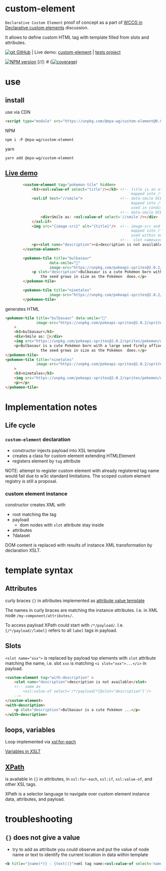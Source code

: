 # custom-element
`Declarative Custom Element` proof of concept as a part of [WCCG in Declarative custom elements](https://github.com/w3c/webcomponents-cg/issues/32#issuecomment-1321037301) 
discussion.

It allows to define custom HTML tag with template filled from slots and attributes.

[![git][github-image] GitHub][git-url]
| Live demo: [custom-element][demo-url]
| [tests project][git-test-url]

[![NPM version][npm-image]][npm-url] 
[//]: # ([![coverage][coverage-image]][coverage-url])

# use
## install
use via CDN
```html
<script type="module" src="https://unpkg.com/@epa-wg/custom-element@0.0/custom-element.js"></script>
```
NPM
```shell
npm i -P @epa-wg/custom-element
```
yarn
```shell
yarn add @epa-wg/custom-element
```

## [Live demo][demo-url]
```html
        <custom-element tag="pokemon-tile" hidden>
            <h3><xsl:value-of select="title"/></h3> <!-- title is an attribute in instance
                                                         mapped into /*/attributes/title -->
            <xsl:if test="//smile">                 <!-- data-smile DCE instance attribute,
                                                         mapped into /*/dataset/smile
                                                         used in condition -->
                                                    <!-- data-smile DCE instance attribute, used as HTML -->
                <div>Smile as: <xsl:value-of select='//smile'/></div>
            </xsl:if>
            <img src="{image-src}" alt="{title}"/>  <!-- image-src and title are DCE instance attributes,
                                                         mapped into /*/attributes/
                                                         used within output attribute via curly brackets -->
                                                    <!-- `slot name=xxx` replaced with elements with `slot=xxx` attribute -->
            <p><slot name="description"><i>description is not available</i></slot></p>
        </custom-element>

        <pokemon-tile title="bulbasaur"
                    data-smile="👼"
                    image-src="https://unpkg.com/pokeapi-sprites@2.0.2/sprites/pokemon/other/dream-world/1.svg">
            <p slot="description">Bulbasaur is a cute Pokémon born with a large seed firmly affixed to its back;
                the seed grows in size as the Pokémon  does.</p>
        </pokemon-tile>

        <pokemon-tile title="ninetales"
                    image-src="https://unpkg.com/pokeapi-sprites@2.0.2/sprites/pokemon/other/dream-world/38.svg">
        </pokemon-tile>
```
generates HTML
```html
<pokemon-tile title="bulbasaur" data-smile="👼" 
              image-src="https://unpkg.com/pokeapi-sprites@2.0.2/sprites/pokemon/other/dream-world/1.svg"
    >
    <h3>bulbasaur</h3>
    <div>Smile as: 👼</div>
    <img src="https://unpkg.com/pokeapi-sprites@2.0.2/sprites/pokemon/other/dream-world/1.svg" alt="bulbasaur">
    <p>Bulbasaur is a cute Pokémon born with a large seed firmly affixed to its back;
                the seed grows in size as the Pokémon  does.</p>
</pokemon-tile>
<pokemon-tile title="ninetales" 
              image-src="https://unpkg.com/pokeapi-sprites@2.0.2/sprites/pokemon/other/dream-world/38.svg"
    >
    <h3>ninetales</h3>
    <img src="https://unpkg.com/pokeapi-sprites@2.0.2/sprites/pokemon/other/dream-world/38.svg" alt="ninetales">
    <p></p>
</pokemon-tile>
```

# Implementation notes
## Life cycle
### `custom-element` declaration
* constructor injects payload into XSL template
* creates a class for custom element extending HTMLElement
* registers element by `tag` attribute

NOTE: attempt to register custom element with already registered tag name would fail due to w3c standard limitations. 
The scoped custom element registry is still a proposal.

### custom element instance
constructor creates XML with 
* root matching the tag 
* payload
  * dom nodes with `slot` attribute stay inside
* attributes
* ?dataset

DOM content is replaced with results of instance XML transformation by declaration XSLT.

# template syntax
## Attributes
curly braces `{}` in attributes implemented as [attribute value template](https://www.w3.org/TR/xslt20/#attribute-value-templates)

The names in curly braces are matching the instance attributes. I.e. in XML node `/my-component/attributes/`.

To access payload XPath could start with `/*/payload/`. I.e. `{/*/payload//label}` refers to all `label` tags in payload. 

## Slots
`<slot name="xxx">` is replaced by payload top elements with `slot` attribute matching the name, 
i.e.  slot `xxx` is matching `<i slot="xxx">...</i>` in payload.
```html
<custom-element tag="with-description" >
    <slot name="description">description is not available</slot>
    <!-- same as 
        <xsl:value-of select='/*/payload/*[@slot="description"]'/>
    -->
</custom-element>
<with-description>
    <p slot="description">Bulbasaur is a cute Pokémon ...</p>
</with-description>
```

## loops, variables
Loop implemented via [xsl:for-each](https://developer.mozilla.org/en-US/docs/Web/XSLT/Element/for-each)

[Variables in XSLT](https://developer.mozilla.org/en-US/docs/Web/XSLT/Element/variable) 

## [XPath](https://developer.mozilla.org/en-US/docs/Web/XSLT/Transforming_XML_with_XSLT/The_Netscape_XSLT_XPath_Reference)
is available in `{}` in attributes, in `xsl:for-each`, `xsl:if`, `xsl:value-of`, and other XSL tags.

XPath is a selector language to navigate over custom element instance data, attributes, and payload.

# troubleshooting
## `{}` does not give a value
* try to add as attribute you could observe and put the value of node name or text to identify the current location in data 
within template
```xml
<b title="{name(*)} : {text()}">xml tag name:<xsl:value-of select='name()'/></b>
```

[git-url]:        https://github.com/EPA-WG/custom-element
[git-test-url]:   https://github.com/EPA-WG/custom-element-test
[demo-url]:       https://unpkg.com/@epa-wg/custom-element@0.0/index.html
[github-image]:   https://cdnjs.cloudflare.com/ajax/libs/octicons/8.5.0/svg/mark-github.svg
[npm-image]:      https://img.shields.io/npm/v/@epa-wg/custom-element.svg
[npm-url]:        https://npmjs.org/package/@epa-wg/custom-element
[coverage-image]: https://unpkg.com/@epa-wg/custom-element-test@0.0.2/coverage/coverage.svg
[coverage-url]:   https://unpkg.com/@epa-wg/custom-element-test@0.0.2/coverage/lcov-report/index.html
